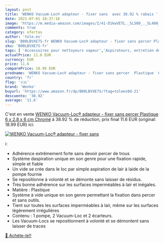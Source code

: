 ```yaml
---
layout: post
title: 'WENKO Vacuum-Loc® adapteur - fixer sans  avec 38.92 % rabais '
date: 2021-07-01 18:37:18
image: 'https://m.media-amazon.com/images/I/41-D1kwVETL._SL500_._SL400_.jpg'
comments: true
category: ofertas
author: 'tole.es'
slug: 'B00LBVXE7S-fr WENKO Vacuum-Loc® adapteur - fixer sans percer Plastique 6...'
sku: 'B00LBVXE7S-fr'
tags: [ 'Accessoires pour nettoyeurs vapeur','Aspirateurs, entretien des sols et nettoyeurs de vitres','Cuisine et Maison','wenko', ]
actualPrice: 11.6 EUR
currency: EUR
price: 11.6
comparePrice: 18.99 EUR
prodname: 'WENKO Vacuum-Loc® adapteur - fixer sans percer  Plastique  6 x 2.8 x 6 cm  Chromé'
country: 'fr'
flag: '🇫🇷'
brand: 'Wenko'
buyurl: 'https://www.amazon.fr/dp/B00LBVXE7S/?tag=tolees0d-21'
descuento: '38.92'
average: '11.6'
---
```


C'est en vente [WENKO Vacuum-Loc® adapteur - fixer sans percer  Plastique  6 x 2.8 x 6 cm  Chromé](https://www.amazon.fr/dp/B00LBVXE7S/?tag=tolees0d-21)  à  38.92 % de réduction, prix final  11.6 EUR (original: 18.99 EUR) ici:

[![WENKO Vacuum-Loc® adapteur - fixer sans ](https://m.media-amazon.com/images/I/41-D1kwVETL._SL500_._SL400_.jpg)](https://www.amazon.fr/dp/B00LBVXE7S/?tag=tolees0d-21)

ℹ️:

- Adhérence extrêmement forte sans devoir percer de trous
- Système daspiration unique en son genre pour une fixation rapide, simple et fiable
- Un vide se crée dans le loc par simple aspiration de lair à laide de la pompe fournie
- Se repositionne à volonté et se démonte sans laisser de résidus.
- Très bonne adhérence sur les surfaces imperméables à lair et inégales.
- Matière : Plastique
- Système à vide unique en son genre permettant la fixation dans percer et sans outils.
- Tient sur toutes les surfaces imperméables à lair, même sur les surfaces légèrement irrégulières
- Contenu : 1 pompe, 2 Vacuum-Loc et 2 écarteurs.
- Les Vacuum-Locs se repositionnent à volonté et se démontent sans laisser de traces

[🛒 Achète-le!!](https://www.amazon.fr/dp/B00LBVXE7S/?tag=tolees0d-21)

